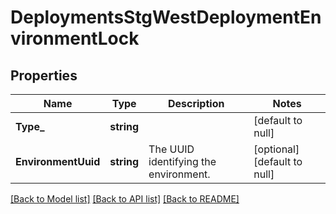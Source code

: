 # DeploymentsStgWestDeploymentEnvironmentLock

## Properties
Name | Type | Description | Notes
------------ | ------------- | ------------- | -------------
**Type_** | **string** |  | [default to null]
**EnvironmentUuid** | **string** | The UUID identifying the environment. | [optional] [default to null]

[[Back to Model list]](../README.md#documentation-for-models) [[Back to API list]](../README.md#documentation-for-api-endpoints) [[Back to README]](../README.md)



